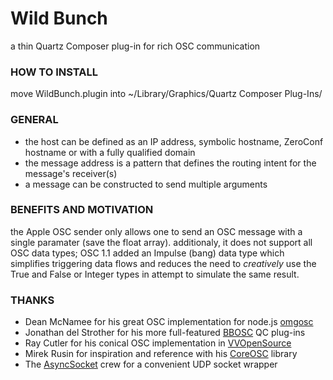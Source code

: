 
# Wild Bunch
a thin Quartz Composer plug-in for rich OSC communication

### HOW TO INSTALL
move WildBunch.plugin into ~/Library/Graphics/Quartz Composer Plug-Ins/

### GENERAL
- the host can be defined as an IP address, symbolic hostname, ZeroConf hostname or with a fully qualified domain
- the message address is a pattern that defines the routing intent for the message's receiver(s)
- a message can be constructed to send multiple arguments

### BENEFITS AND MOTIVATION
the Apple OSC sender only allows one to send an OSC message with a single paramater (save the float array). additionaly, it does not support all OSC data types; OSC 1.1 added an Impulse (bang) data type which simplifies triggering data flows and reduces the need to _creatively_ use the True and False or Integer types in attempt to simulate the same result.

### THANKS
- Dean McNamee for his great OSC implementation for node.js [omgosc](https://github.com/deanm/omgosc)
- Jonathan del Strother for his more full-featured [BBOSC](https://github.com/jdelStrother/BBOSC) QC plug-ins
- Ray Cutler for his conical OSC implementation in [VVOpenSource](http://code.google.com/p/vvopensource/)
- Mirek Rusin for inspiration and reference with his [CoreOSC](https://github.com/mirek/CoreOSC/) library
- The [AsyncSocket](http://code.google.com/p/cocoaasyncsocket/) crew for a convenient UDP socket wrapper

